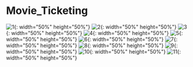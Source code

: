 # Movie_Ticketing

![1](./images/1.PNG){: width="50%" height="50%"}
![2](./images/2.PNG){: width="50%" height="50%"}
![3](./images/3.PNG){: width="50%" height="50%"}
![4](./images/4.PNG){: width="50%" height="50%"}
![5](./images/5.PNG){: width="50%" height="50%"}
![6](./images/6.PNG){: width="50%" height="50%"}
![7](./images/7.PNG){: width="50%" height="50%"}
![8](./images/8.PNG){: width="50%" height="50%"}
![9](./images/9.PNG){: width="50%" height="50%"}
![10](./images/10.PNG){: width="50%" height="50%"}
![11](./images/11.PNG){: width="50%" height="50%"}

